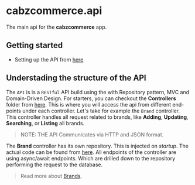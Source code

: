 # cabzcommerce.api

The main api for the **cabzcommerce** app.

## Getting started

 - Setting up the API from [here](../api/setup.md)

## Understading the structure of the API

The `API` is is a `RESTful` API build using the with Repository pattern, MVC and Domain-Driven Design. For starters, you can checkout the __Controllers__ folder from [here](/src/cabzcommerce.api/). This is where you will access the api from different end-points under each controller. Let's take for example the `Brand` controller. This controller handles all request related to brands, like **Adding**, **Updating**, **Searching**, or **Listing** all brands. 

> NOTE: THE API Communicates via HTTP and JSON format.

 The **Brand** controller has its own repository. This is injected on _startup_. The actual code can be found  from [here](https://github.com/ecabigting/cabzcommerce/blob/1dd8b6d4461b2e57f4eab0f810f557cb9d128e54/src/cabzcommerce.api/Program.cs#L64). All endpoints of the controller are using async/await endpoints. Which are drilled down to the repository performing the request to the database.

> Read more about [Brands](/documentation/api/brands.md).

